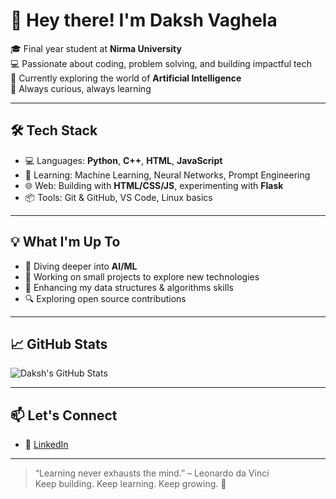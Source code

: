 # 👋 Hey there! I'm Daksh Vaghela

🎓 Final year student at **Nirma University**  
💻 Passionate about coding, problem solving, and building impactful tech  
🌱 Currently exploring the world of **Artificial Intelligence**  
🚀 Always curious, always learning

---

## 🛠️ Tech Stack

- 💻 Languages: **Python**, **C++**, **HTML**, **JavaScript**
- 🧠 Learning: Machine Learning, Neural Networks, Prompt Engineering
- 🌐 Web: Building with **HTML/CSS/JS**, experimenting with **Flask**
- 📦 Tools: Git & GitHub, VS Code, Linux basics

---

## 💡 What I'm Up To

- 🤖 Diving deeper into **AI/ML**
- 📘 Working on small projects to explore new technologies
- 🧩 Enhancing my data structures & algorithms skills
- 🔍 Exploring open source contributions

---

## 📈 GitHub Stats

![Daksh's GitHub Stats](https://github-readme-stats.vercel.app/api?username=DakshVaghela&show_icons=true&theme=tokyonight&hide=prs&count_private=true)


---

## 📫 Let's Connect

- 💼 [LinkedIn](https://www.linkedin.com/in/daksh-vaghela/)

---

> “Learning never exhausts the mind.” – Leonardo da Vinci  
> Keep building. Keep learning. Keep growing. 🌱

